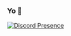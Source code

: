 ### Yo 👋

[![Discord Presence](https://lanyard.cnrad.dev/api/617398163438829570)](https://discord.com/users/617398163438829570)
